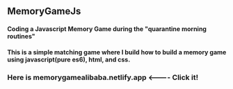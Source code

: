 ## MemoryGameJs

#### Coding a Javascript Memory Game during the "quarantine morning routines"

#### This is a simple  matching game where I build how to build a memory game using javascript(pure es6), html, and css.

### Here is memorygamealibaba.netlify.app <---- Click it!
